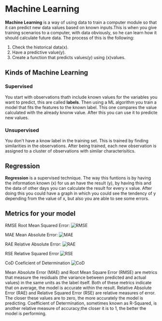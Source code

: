 # Machine Learning

**Machine Learning** is a way of using data to train a computer module so that it can predict new data values based on known inputs.This is when 
you give training scenarios to a computer, with data obviously, so he can learn how it should calculate future data. The process of this is the following:

1. Check the historical data(x).
2. Have a predictive value(y).
3. Create a function that predicts values(y) using (x)values.

## Kinds of Machine Learning

### Supervised

You start with observations thath include known values for the variables you want to predict, this are called **labels**. Then using a ML algorithm you train a
model that fits the features to the known label. This one compares the value calculated with the already knonw value. After this you can use it to predicte new values.
 
### Unsupervised

You don't have a know label in the training set. This is trained by finding similarities in the observations. After being trained, each new observation is assigned to a cluster
of observations with similar characterisitics.

## Regression

**Regression** is a supervised technique. The way this funtions is by having the information known (x) for us an have the result (y), by having this and the data of other days you can
calculate the result for every x value. After doing this you could have a graph in which you could see the tendency of y depending from the value of x, but also you are able to see some
errors. 

## Metrics for your model

RMSE Root Mean Squared Error:
![RMSE](https://github.com/Gomezrbz/Data-Science/tree/master/Introduction%20to%20Data%20Science/Images/RMSE.png)

MAE Mean Absolute Error: 
![MAE](https://github.com/Gomezrbz/Data-Science/tree/master/Introduction%20to%20Data%20Science/Images/MAE.png)

RAE Relative Absolute Error:
![RAE](https://github.com/Gomezrbz/Data-Science/tree/master/Introduction%20to%20Data%20Science/Images/RAE.png)

RSE Relative Squared Error
![RSE](https://github.com/Gomezrbz/Data-Science/tree/master/Introduction%20to%20Data%20Science/Images/RSE.png)

CoD Coeficient of Determination
![CoD](https://github.com/Gomezrbz/Data-Science/tree/master/Introduction%20to%20Data%20Science/Images/CoD.png)


Mean Absolute Error (MAE) and Root Mean Square Error (RMSE) are metrics that measure the residuals (the variance between predicted and actual values) in the same units as the label itself. Both of these metrics indicate that on average, the model is accurate within the result.
Relative Absolute Error (RAE) and Relative Squared Error (RSE) are relative measures of error. The closer these values are to zero, the more accurately the model is predicting.
Coefficient of Determination, sometimes known as R-Squared, is another relative measure of accuracy;the closer it is to 1, the better the model is performing.


